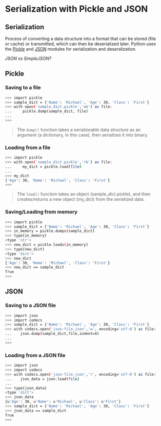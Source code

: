 # Serialization with Pickle and JSON

## Serialization

Process of converting a data structure into a format that can be stored (file or cache) or transmitted, which can then be deserialized later. Python uses the [Pickle](https://wiki.python.org/moin/UsingPickle) and [JSON](http://docs.python.org/2/library/json) modules for serialization and deseralization.

*JSON vs SimpleJSON?*

## Pickle

### Saving to a file

```sh
>>> import pickle
>>> sample_dict = {'Name': 'Michael', 'Age': 30, 'Class': 'First'}
>>> with open('sample_dict.pickle','wb') as file:
...     pickle.dump(sample_dict, file)
...
>>>
```

 > The `dump()` function takes a serializeable data structure as an argument (a dictionary, in this case), then serializes it into binary.

### Loading from a file

```sh
>>> import pickle
>>> with open('sample_dict.pickle','rb') as file:
...     my_dict = pickle.load(file)
...
>>> my_dict
{'Age': 30, 'Name': 'Michael', 'Class': 'First'}
>>>
```

> The `load()` function takes an object (sample_dict.pickle), and then creates/returns a new object (my_dict) from the serialized data.

### Saving/Loading from memory

```sh
>>> import pickle
>>> sample_dict = {'Name': 'Michael', 'Age': 30, 'Class': 'First'}
>>> in_memory = pickle.dumps(sample_dict)
>>> type(in_memory)
<type 'str'>
>>> new_dict = pickle.loads(in_memory)
>>> type(new_dict)
<type 'dict'>
>>> new_dict
{'Age': 30, 'Name': 'Michael', 'Class': 'First'}
>>> new_dict == sample_dict
True
>>>
```

## JSON

### Saving to a JSON file

```sh
>>> import json
>>> import codecs
>>> sample_dict = {'Name': 'Michael', 'Age': 30, 'Class': 'First'}
>>> with codecs.open('json-file.json','w', encoding='utf-8') as file:
...    json.dump(sample_dict,file,indent=4)
...
>>>
```

### Loading from a JSON file

```sh
>>> import json
>>> import codecs
>>> with codecs.open('json-file.json','r', encoding='utf-8') as file:
...    json_data = json.load(file)
...
>>> type(json_data)
<type 'dict'>
>>> json_data
{u'Age': 30, u'Name': u'Michael', u'Class': u'First'}
>>> sample_dict = {'Name': 'Michael', 'Age': 30, 'Class': 'First'}
>>> json_data == sample_dict
True
>>>
```
